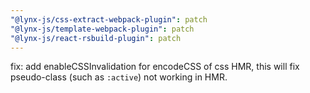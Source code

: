```yaml
---
"@lynx-js/css-extract-webpack-plugin": patch
"@lynx-js/template-webpack-plugin": patch
"@lynx-js/react-rsbuild-plugin": patch
---
```


fix: add enableCSSInvalidation for encodeCSS of css HMR, this will fix pseudo-class (such as `:active`) not working in HMR.
